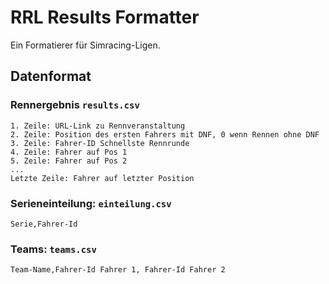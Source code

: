 # RRL Results Formatter

Ein Formatierer für Simracing-Ligen.

## Datenformat

### Rennergebnis `results.csv`

```csv
1. Zeile: URL-Link zu Rennveranstaltung
2. Zeile: Position des ersten Fahrers mit DNF, 0 wenn Rennen ohne DNF
3. Zeile: Fahrer-ID Schnellste Rennrunde
4. Zeile: Fahrer auf Pos 1
5. Zeile: Fahrer auf Pos 2
...
Letzte Zeile: Fahrer auf letzter Position
```
### Serieneinteilung: `einteilung.csv`

```csv
Serie,Fahrer-Id
```

### Teams: `teams.csv`

```csv
Team-Name,Fahrer-Id Fahrer 1, Fahrer-Id Fahrer 2
```

